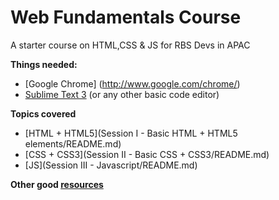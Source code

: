 # Web Fundamentals Course

A starter course on HTML,CSS & JS for RBS Devs in APAC

**Things needed:**
* [Google Chrome] (http://www.google.com/chrome/)
* [Sublime Text 3](http://www.sublimetext.com/3) (or any other basic code editor)

**Topics covered**
* [HTML + HTML5](Session I - Basic HTML + HTML5 elements/README.md)
* [CSS + CSS3](Session II - Basic CSS + CSS3/README.md)
* [JS](Session III - Javascript/README.md)

**Other good [resources](Resources.md)**
